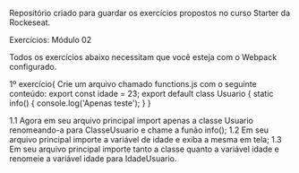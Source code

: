 Repositório criado para guardar os exercícios propostos no curso Starter da Rockeseat.

Exercícios: Módulo 02

  Todos os exercícios abaixo necessitam que você esteja com o Webpack configurado.

  1º exercício{
    Crie um arquivo chamado functions.js com o seguinte conteúdo:
      export const idade = 23;
      export default class Usuario {
        static info() {
          console.log('Apenas teste');
        }
      }
    
  1.1
    Agora em seu arquivo principal import apenas a classe Usuario renomeando-a para ClasseUsuario
    e chame a funão info();
  1.2
    Em seu arquivo principal importe a variável de idade e exiba a mesma em tela;
  1.3
    Em seu arquivo principal importe tanto a classe quanto a variável idade e renomeie a variável idade
    para IdadeUsuario.
  
  


